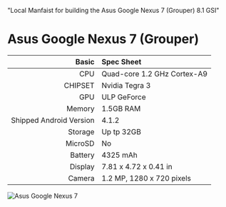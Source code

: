 "Local Manfaist for building the Asus Google Nexus 7 (Grouper) 8.1 GSI"

Asus Google Nexus 7 (Grouper)
======================

| Basic   | Spec Sheet                  |
| -------:|:--------------------------- |
| CPU     | Quad-core 1.2 GHz Cortex-A9 | 
| CHIPSET | Nvidia Tegra 3 |
| GPU     | ULP GeForce |
| Memory  | 1.5GB RAM |
| Shipped Android Version | 4.1.2 |
| Storage | Up tp 32GB |
| MicroSD | No |
| Battery | 4325 mAh |
| Display | 7.81 x 4.72 x 0.41 in |
| Camera  | 1.2 MP, 1280 x 720 pixels |

![Asus Google Nexus 7](https://rukminim1.flixcart.com/image/704/704/tablet/n/p/w/asus-nexus-7-32-gb-original-imadtjm2abugmszs.jpeg?q=70 "Asus Google Nexus 7")
